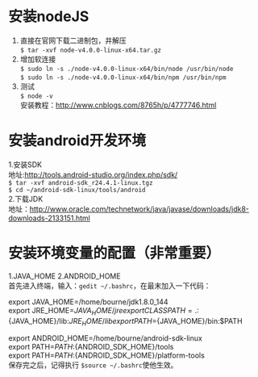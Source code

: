 #   安装nodeJS
   1. 直接在官网下载二进制包，并解压  
   `$ tar -xvf node-v4.0.0-linux-x64.tar.gz`
   2. 增加软连接  
   `$ sudo ln -s ./node-v4.0.0-linux-x64/bin/node /usr/bin/node`  
   `$ sudo ln -s ./node-v4.0.0-linux-x64/bin/npm /usr/bin/npm`
   3. 测试  
   `$ node -v`  
   安装教程：http://www.cnblogs.com/8765h/p/4777746.html
#  安装android开发环境
   1.安装SDK  
   地址:http://tools.android-studio.org/index.php/sdk/  
   `$ tar -xvf android-sdk_r24.4.1-linux.tgz`  
   `$ cd ~/android-sdk-linux/tools/android`  
   2.下载JDK  
   地址：http://www.oracle.com/technetwork/java/javase/downloads/jdk8-downloads-2133151.html

#  安装环境变量的配置（非常重要）
   1.JAVA_HOME
   2.ANDROID_HOME  
   首先进入终端，输入：`gedit ~/.bashrc`，在最末加入一下代码：  
   
   export JAVA_HOME=/home/bourne/jdk1.8.0_144  
   export JRE_HOME=${JAVA_HOME}/jre  
   export CLASSPATH=.:${JAVA_HOME}/lib:${JRE_HOME}/lib  
   export PATH=${JAVA_HOME}/bin:$PATH  
   
   export ANDROID_HOME=/home/bourne/android-sdk-linux  
   export PATH=$PATH:${ANDROID_SDK_HOME}/tools  
   export PATH=$PATH:${ANDROID_SDK_HOME}/platform-tools  
   保存完之后，记得执行 `$source ~/.bashrc`使他生效。
